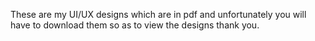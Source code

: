 These are my UI/UX designs which are in pdf and unfortunately you will have to download them so as to view the designs thank you.
